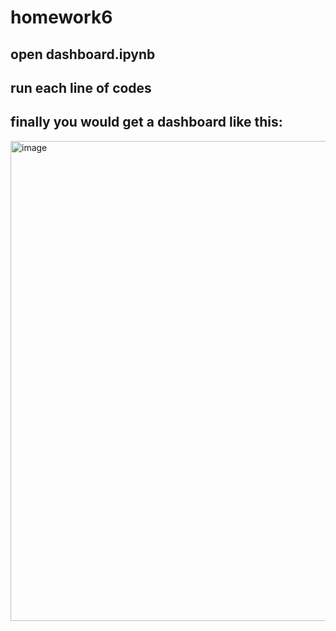 # homework6

## open dashboard.ipynb
## run each line of codes
## finally you would get a dashboard like this:
<img width="768" alt="image" src="https://user-images.githubusercontent.com/88476898/151634061-0177bb6d-6ef3-463f-81c5-5f13630b7ce9.png">
